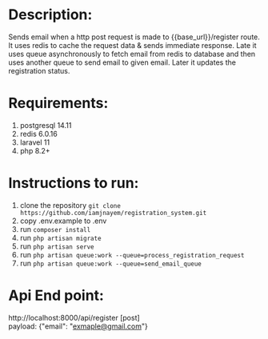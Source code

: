 # Description:

Sends email when a http post request is made to {{base_url}}/register route. It uses redis to cache the request data & sends immediate response. Late it uses queue asynchronously to fetch email from redis to database and then uses another queue to send email to given email. Later it updates the registration status.

# Requirements:

1. postgresql 14.11
2. redis 6.0.16
3. laravel 11
4. php 8.2+

# Instructions to run:

1. clone the repository `git clone https://github.com/iamjnayem/registration_system.git`
2. copy .env.example to .env
3. run `composer install`
4. run `php artisan migrate`
5. run `php artisan serve`
6. run `php artisan queue:work --queue=process_registration_request`
7. run `php artisan queue:work --queue=send_email_queue`

# Api End point:

http://localhost:8000/api/register [post] <br>
payload: {"email": "exmaple@gmail.com"}

